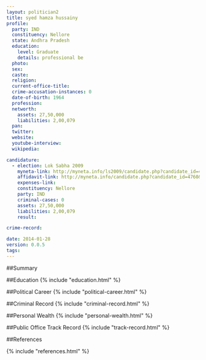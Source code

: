```yaml
---
layout: politician2
title: syed hamza hussainy
profile: 
  party: IND
  constituency: Nellore
  state: Andhra Pradesh
  education: 
    level: Graduate
    details: professional be
  photo: 
  sex: 
  caste: 
  religion: 
  current-office-title: 
  crime-accusation-instances: 0
  date-of-birth: 1964
  profession: 
  networth: 
    assets: 27,50,000
    liabilities: 2,00,079
  pan: 
  twitter: 
  website: 
  youtube-interview: 
  wikipedia: 

candidature: 
  - election: Lok Sabha 2009
    myneta-link: http://myneta.info/ls2009/candidate.php?candidate_id=4760
    affidavit-link: http://myneta.info/candidate.php?candidate_id=4760&scan=original
    expenses-link: 
    constituency: Nellore 
    party: IND
    criminal-cases: 0
    assets: 27,50,000
    liabilities: 2,00,079
    result:  

crime-record: 

date: 2014-01-28
version: 0.0.5
tags: 
---
```

##Summary


##Education
{% include "education.html" %}


##Political Career
{% include "political-career.html" %}


##Criminal Record
{% include "criminal-record.html" %}


##Personal Wealth
{% include "personal-wealth.html" %}


##Public Office Track Record
{% include "track-record.html" %}


##References


{% include "references.html" %}